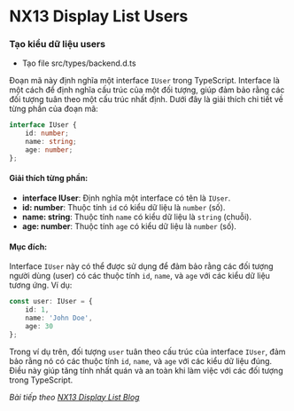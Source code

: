 # NX13 Display List Users

### Tạo kiểu dữ liệu users

- Tạo file src/types/backend.d.ts

Đoạn mã này định nghĩa một interface `IUser` trong TypeScript. Interface là một cách để định nghĩa cấu trúc của một đối tượng, giúp đảm bảo rằng các đối tượng tuân theo một cấu trúc nhất định. Dưới đây là giải thích chi tiết về từng phần của đoạn mã:

```typescript
interface IUser {
    id: number;
    name: string;
    age: number;
};
```

#### Giải thích từng phần:
- **interface IUser**: Định nghĩa một interface có tên là `IUser`.
- **id: number**: Thuộc tính `id` có kiểu dữ liệu là `number` (số).
- **name: string**: Thuộc tính `name` có kiểu dữ liệu là `string` (chuỗi).
- **age: number**: Thuộc tính `age` có kiểu dữ liệu là `number` (số).

#### Mục đích:
Interface `IUser` này có thể được sử dụng để đảm bảo rằng các đối tượng người dùng (user) có các thuộc tính `id`, `name`, và `age` với các kiểu dữ liệu tương ứng. Ví dụ:

```typescript
const user: IUser = {
    id: 1,
    name: 'John Doe',
    age: 30
};
```

Trong ví dụ trên, đối tượng `user` tuân theo cấu trúc của interface `IUser`, đảm bảo rằng nó có các thuộc tính `id`, `name`, và `age` với các kiểu dữ liệu đúng. Điều này giúp tăng tính nhất quán và an toàn khi làm việc với các đối tượng trong TypeScript.

*Bài tiếp theo [NX13 Display List Blog ](session_13_display_blog.md)*

